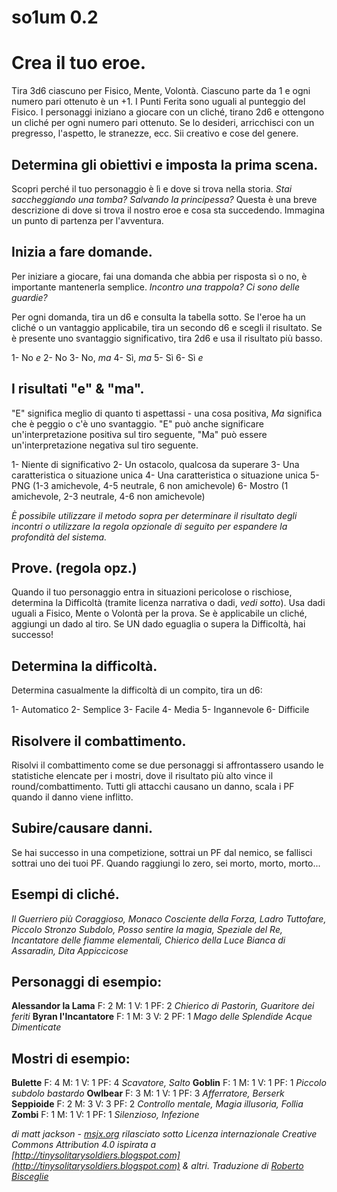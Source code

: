 # so1um 0.2

# Crea il tuo eroe.

Tira 3d6 ciascuno per Fisico, Mente, Volontà. Ciascuno parte da 1 e ogni numero pari ottenuto è un +1. I Punti Ferita sono uguali al punteggio del Fisico. I personaggi iniziano a giocare con un cliché, tirano 2d6 e ottengono un cliché per ogni numero pari ottenuto. Se lo desideri, arricchisci con un pregresso, l'aspetto, le stranezze, ecc. Sii creativo e cose del genere.

## Determina gli obiettivi e imposta la prima scena.

Scopri perché il tuo personaggio è lì e dove si trova nella storia. *Stai saccheggiando una tomba? Salvando la principessa?* Questa è una breve descrizione di dove si trova il nostro eroe e cosa sta succedendo. Immagina un punto di partenza per l'avventura.

## Inizia a fare domande.

Per iniziare a giocare, fai una domanda che abbia per risposta sì o no, è importante mantenerla semplice. *Incontro una trappola? Ci sono delle guardie?*

Per ogni domanda, tira un d6 e consulta la tabella sotto. Se l'eroe ha un cliché o un vantaggio applicabile, tira un secondo d6 e scegli il risultato. Se è presente uno svantaggio significativo, tira 2d6 e usa il risultato più basso.

1- No *e*
2- No
3- No, *ma*
4- Sì, *ma*
5- Sì
6- Sì *e*

## I risultati "e" & "ma".

"E" significa meglio di quanto ti aspettassi - una cosa positiva, *Ma* significa che è peggio o c'è uno svantaggio. "E" può anche significare un'interpretazione positiva sul tiro seguente, "Ma" può essere un'interpretazione negativa sul tiro seguente.

1- Niente di significativo
2- Un ostacolo, qualcosa da superare
3- Una caratteristica o situazione unica
4- Una caratteristica o situazione unica
5- PNG (1-3 amichevole, 4-5 neutrale, 6 non amichevole)
6- Mostro (1 amichevole, 2-3 neutrale, 4-6 non amichevole)

*È possibile utilizzare il metodo sopra per determinare il risultato degli incontri o utilizzare la regola opzionale di seguito per espandere la profondità del sistema.*

## Prove. (regola opz.)

Quando il tuo personaggio entra in situazioni pericolose o rischiose, determina la Difficoltà (tramite licenza narrativa o dadi, *vedi sotto*). Usa dadi uguali a Fisico, Mente o Volontà per la prova. Se è applicabile un cliché, aggiungi un dado al tiro. Se UN dado eguaglia o supera la Difficoltà, hai successo!

## Determina la difficoltà.

Determina casualmente la difficoltà di un compito, tira un d6:

1- Automatico
2- Semplice
3- Facile
4- Media
5- Ingannevole
6- Difficile

## Risolvere il combattimento.

Risolvi il combattimento come se due personaggi si affrontassero usando le statistiche elencate per i mostri, dove il risultato più alto vince il round/combattimento. Tutti gli attacchi causano un danno, scala i PF quando il danno viene inflitto.

## Subire/causare danni.

Se hai successo in una competizione, sottrai un PF dal nemico, se fallisci sottrai uno dei tuoi PF. Quando raggiungi lo zero, sei morto, morto, morto...

## Esempi di cliché.

*Il Guerriero più Coraggioso, Monaco Cosciente della Forza, Ladro Tuttofare, Piccolo Stronzo Subdolo, Posso sentire la magia, Speziale del Re, Incantatore delle fiamme elementali, Chierico della Luce Bianca di Assaradin, Dita Appiccicose*

## Personaggi di esempio:

**Alessandor la Lama** F: 2 M: 1 V: 1 PF: 2 *Chierico di Pastorin, Guaritore dei feriti*
**Byran l'Incantatore** F: 1 M: 3 V: 2 PF: 1 *Mago delle Splendide Acque Dimenticate*

## Mostri di esempio:
**Bulette** F: 4 M: 1 V: 1 PF: 4 *Scavatore, Salto*
**Goblin** F: 1 M: 1 V: 1 PF: 1 *Piccolo subdolo bastardo*
**Owlbear** F: 3 M: 1 V: 1 PF: 3 *Afferratore, Berserk*
**Seppioide** F: 2 M: 3 V: 3 PF: 2 *Controllo mentale, Magia illusoria, Follia*
**Zombi** F: 1 M: 1 V: 1 PF: 1 *Silenzioso, Infezione*

*di matt jackson - [msjx.org](http://msjx.org) rilasciato sotto Licenza internazionale Creative Commons Attribution 4.0 ispirata a [http://tinysolitarysoldiers.blogspot.com](http://tinysolitarysoldiers.blogspot.com) & altri. Traduzione di [Roberto Bisceglie](https://zeruhur.space)*
